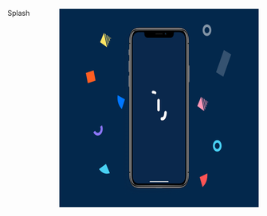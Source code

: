 Splash
<img align="right" width="400" height="400" src="https://github.com/AsmaJalal/Splash/blob/master/1_Cw-9TRCsofY5tN95RTDCEA.gif" alt="Asma Jalal">
